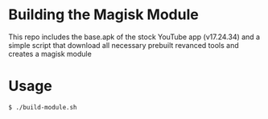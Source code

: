 # Building the Magisk Module

This repo includes the base.apk of the stock YouTube app (v17.24.34) and a simple script that
download all necessary prebuilt revanced tools and creates a magisk module

# Usage

```bash
$ ./build-module.sh
```